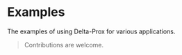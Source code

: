 # Examples

The examples of using Delta-Prox for various applications. 

> Contributions are welcome.